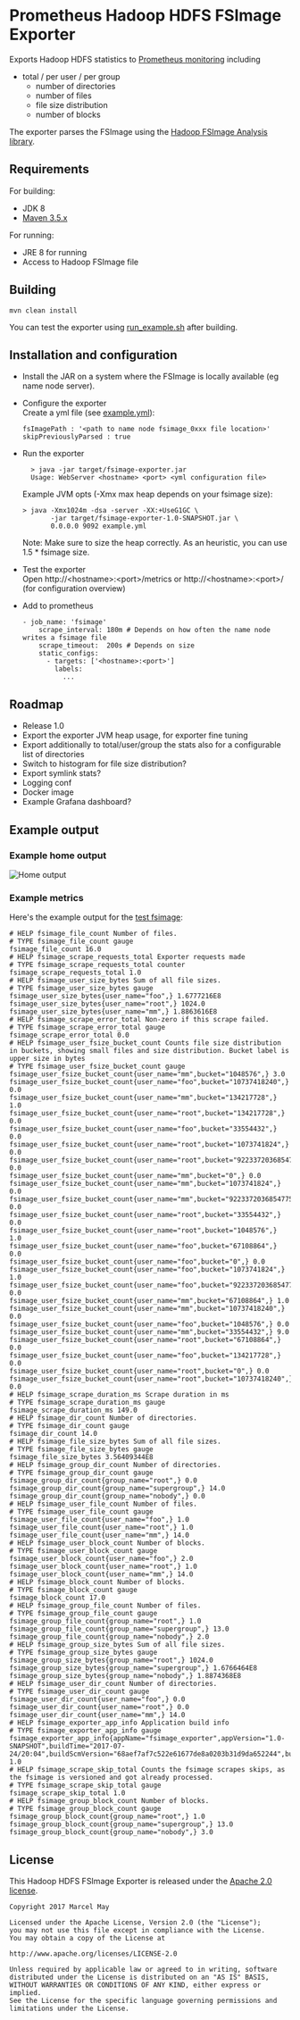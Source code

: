 Prometheus Hadoop HDFS FSImage Exporter
=======

Exports Hadoop HDFS statistics to [Prometheus monitoring](https://prometheus.io/) including
* total / per user / per group
    * number of directories
    * number of files
    * file size distribution
    * number of blocks
    
The exporter parses the FSImage using the [Hadoop FSImage Analysis library](https://github.com/marcelmay/hfsa).

## Requirements
For building:
* JDK 8
* [Maven 3.5.x](http://maven.apache.org)

For running:
* JRE 8 for running
* Access to Hadoop FSImage file

## Building

```mvn clean install```

You can test the exporter using [run_example.sh](run_example.sh) after building.

## Installation and configuration

* Install the JAR on a system where the FSImage is locally available (eg name node server).
* Configure the exporter     
  Create a yml file (see [example.yml](example.yml)):
  ```
  fsImagePath : '<path to name node fsimage_0xxx file location>'
  skipPreviouslyParsed : true
  ```
* Run the exporter
  ```
    > java -jar target/fsimage-exporter.jar
    Usage: WebServer <hostname> <port> <yml configuration file>
  ```
  Example JVM opts (-Xmx max heap depends on your fsimage size): 
  ```
  > java -Xmx1024m -dsa -server -XX:+UseG1GC \
         -jar target/fsimage-exporter-1.0-SNAPSHOT.jar \
         0.0.0.0 9092 example.yml
  ```
  Note: Make sure to size the heap correctly. As an heuristic, you can use 1.5 * fsimage size.
  
* Test the exporter  
  Open http://\<hostname>:\<port>/metrics or http://\<hostname>:\<port>/ (for configuration overview)
   
* Add to prometheus
  ```
  - job_name: 'fsimage'
      scrape_interval: 180m # Depends on how often the name node writes a fsimage file
      scrape_timeout:  200s # Depends on size
      static_configs:
        - targets: ['<hostname>:<port>']
          labels:
            ...
  ```

## Roadmap

* Release 1.0
* Export the exporter JVM heap usage, for exporter fine tuning
* Export additionally to total/user/group the stats also for a configurable list of directories
* Switch to histogram for file size distribution?
* Export symlink stats?
* Logging conf
* Docker image
* Example Grafana dashboard?

## Example output

### Example home output

![Home output](home.png)

### Example metrics
Here's the example output for the [test fsimage](src/test/resources/fsimage_0):

```
# HELP fsimage_file_count Number of files.
# TYPE fsimage_file_count gauge
fsimage_file_count 16.0
# HELP fsimage_scrape_requests_total Exporter requests made
# TYPE fsimage_scrape_requests_total counter
fsimage_scrape_requests_total 1.0
# HELP fsimage_user_size_bytes Sum of all file sizes.
# TYPE fsimage_user_size_bytes gauge
fsimage_user_size_bytes{user_name="foo",} 1.6777216E8
fsimage_user_size_bytes{user_name="root",} 1024.0
fsimage_user_size_bytes{user_name="mm",} 1.8863616E8
# HELP fsimage_scrape_error_total Non-zero if this scrape failed.
# TYPE fsimage_scrape_error_total gauge
fsimage_scrape_error_total 0.0
# HELP fsimage_user_fsize_bucket_count Counts file size distribution in buckets, showing small files and size distribution. Bucket label is upper size in bytes
# TYPE fsimage_user_fsize_bucket_count gauge
fsimage_user_fsize_bucket_count{user_name="mm",bucket="1048576",} 3.0
fsimage_user_fsize_bucket_count{user_name="foo",bucket="10737418240",} 0.0
fsimage_user_fsize_bucket_count{user_name="mm",bucket="134217728",} 1.0
fsimage_user_fsize_bucket_count{user_name="root",bucket="134217728",} 0.0
fsimage_user_fsize_bucket_count{user_name="foo",bucket="33554432",} 0.0
fsimage_user_fsize_bucket_count{user_name="root",bucket="1073741824",} 0.0
fsimage_user_fsize_bucket_count{user_name="root",bucket="9223372036854775807",} 0.0
fsimage_user_fsize_bucket_count{user_name="mm",bucket="0",} 0.0
fsimage_user_fsize_bucket_count{user_name="mm",bucket="1073741824",} 0.0
fsimage_user_fsize_bucket_count{user_name="mm",bucket="9223372036854775807",} 0.0
fsimage_user_fsize_bucket_count{user_name="root",bucket="33554432",} 0.0
fsimage_user_fsize_bucket_count{user_name="root",bucket="1048576",} 1.0
fsimage_user_fsize_bucket_count{user_name="foo",bucket="67108864",} 0.0
fsimage_user_fsize_bucket_count{user_name="foo",bucket="0",} 0.0
fsimage_user_fsize_bucket_count{user_name="foo",bucket="1073741824",} 1.0
fsimage_user_fsize_bucket_count{user_name="foo",bucket="9223372036854775807",} 0.0
fsimage_user_fsize_bucket_count{user_name="mm",bucket="67108864",} 1.0
fsimage_user_fsize_bucket_count{user_name="mm",bucket="10737418240",} 0.0
fsimage_user_fsize_bucket_count{user_name="foo",bucket="1048576",} 0.0
fsimage_user_fsize_bucket_count{user_name="mm",bucket="33554432",} 9.0
fsimage_user_fsize_bucket_count{user_name="root",bucket="67108864",} 0.0
fsimage_user_fsize_bucket_count{user_name="foo",bucket="134217728",} 0.0
fsimage_user_fsize_bucket_count{user_name="root",bucket="0",} 0.0
fsimage_user_fsize_bucket_count{user_name="root",bucket="10737418240",} 0.0
# HELP fsimage_scrape_duration_ms Scrape duration in ms
# TYPE fsimage_scrape_duration_ms gauge
fsimage_scrape_duration_ms 149.0
# HELP fsimage_dir_count Number of directories.
# TYPE fsimage_dir_count gauge
fsimage_dir_count 14.0
# HELP fsimage_file_size_bytes Sum of all file sizes.
# TYPE fsimage_file_size_bytes gauge
fsimage_file_size_bytes 3.56409344E8
# HELP fsimage_group_dir_count Number of directories.
# TYPE fsimage_group_dir_count gauge
fsimage_group_dir_count{group_name="root",} 0.0
fsimage_group_dir_count{group_name="supergroup",} 14.0
fsimage_group_dir_count{group_name="nobody",} 0.0
# HELP fsimage_user_file_count Number of files.
# TYPE fsimage_user_file_count gauge
fsimage_user_file_count{user_name="foo",} 1.0
fsimage_user_file_count{user_name="root",} 1.0
fsimage_user_file_count{user_name="mm",} 14.0
# HELP fsimage_user_block_count Number of blocks.
# TYPE fsimage_user_block_count gauge
fsimage_user_block_count{user_name="foo",} 2.0
fsimage_user_block_count{user_name="root",} 1.0
fsimage_user_block_count{user_name="mm",} 14.0
# HELP fsimage_block_count Number of blocks.
# TYPE fsimage_block_count gauge
fsimage_block_count 17.0
# HELP fsimage_group_file_count Number of files.
# TYPE fsimage_group_file_count gauge
fsimage_group_file_count{group_name="root",} 1.0
fsimage_group_file_count{group_name="supergroup",} 13.0
fsimage_group_file_count{group_name="nobody",} 2.0
# HELP fsimage_group_size_bytes Sum of all file sizes.
# TYPE fsimage_group_size_bytes gauge
fsimage_group_size_bytes{group_name="root",} 1024.0
fsimage_group_size_bytes{group_name="supergroup",} 1.6766464E8
fsimage_group_size_bytes{group_name="nobody",} 1.8874368E8
# HELP fsimage_user_dir_count Number of directories.
# TYPE fsimage_user_dir_count gauge
fsimage_user_dir_count{user_name="foo",} 0.0
fsimage_user_dir_count{user_name="root",} 0.0
fsimage_user_dir_count{user_name="mm",} 14.0
# HELP fsimage_exporter_app_info Application build info
# TYPE fsimage_exporter_app_info gauge
fsimage_exporter_app_info{appName="fsimage_exporter",appVersion="1.0-SNAPSHOT",buildTime="2017-07-24/20:04",buildScmVersion="68aef7af7c522e61677de8a0203b31d9da652244",buildScmBranch="master",} 1.0
# HELP fsimage_scrape_skip_total Counts the fsimage scrapes skips, as the fsimage is versioned and got already processed.
# TYPE fsimage_scrape_skip_total gauge
fsimage_scrape_skip_total 1.0
# HELP fsimage_group_block_count Number of blocks.
# TYPE fsimage_group_block_count gauge
fsimage_group_block_count{group_name="root",} 1.0
fsimage_group_block_count{group_name="supergroup",} 13.0
fsimage_group_block_count{group_name="nobody",} 3.0
```
## License

This Hadoop HDFS FSImage Exporter is released under the [Apache 2.0 license](LICENSE).

```
Copyright 2017 Marcel May  

Licensed under the Apache License, Version 2.0 (the "License");
you may not use this file except in compliance with the License.
You may obtain a copy of the License at

http://www.apache.org/licenses/LICENSE-2.0

Unless required by applicable law or agreed to in writing, software
distributed under the License is distributed on an "AS IS" BASIS,
WITHOUT WARRANTIES OR CONDITIONS OF ANY KIND, either express or implied.
See the License for the specific language governing permissions and
limitations under the License.
```
